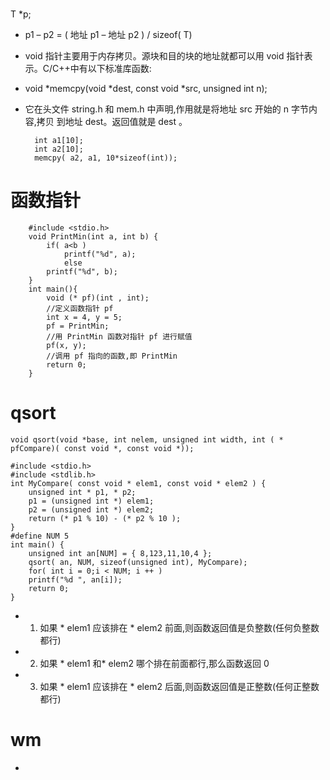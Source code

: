 # 

T *p;

- p1 – p2 = ( 地址 p1 – 地址 p2 ) / sizeof( T)

- void 指针主要用于内存拷贝。源块和目的块的地址就都可以用 void 指针表示。C/C++中有以下标准库函数:
- void *memcpy(void *dest, const void *src, unsigned int n);
- 它在头文件 string.h 和 mem.h 中声明,作用就是将地址 src 开始的 n 字节内容,拷贝 到地址 dest。返回值就是 dest 。

        int a1[10];
        int a2[10];
        memcpy( a2, a1, 10*sizeof(int));


# 函数指针

        #include <stdio.h>
        void PrintMin(int a, int b) {
            if( a<b )
                printf("%d", a);
                else
            printf("%d", b);
        }
        int main(){
            void (* pf)(int , int);
            //定义函数指针 pf
            int x = 4, y = 5;
            pf = PrintMin;
            //用 PrintMin 函数对指针 pf 进行赋值
            pf(x, y);
            //调用 pf 指向的函数,即 PrintMin
            return 0;
        }

# qsort

```
void qsort(void *base, int nelem, unsigned int width, int ( * pfCompare)( const void *, const void *));

#include <stdio.h>
#include <stdlib.h>
int MyCompare( const void * elem1, const void * elem2 ) {
    unsigned int * p1, * p2;
    p1 = (unsigned int *) elem1;
    p2 = (unsigned int *) elem2;
    return (* p1 % 10) - (* p2 % 10 );
}
#define NUM 5
int main() {
    unsigned int an[NUM] = { 8,123,11,10,4 };
    qsort( an, NUM, sizeof(unsigned int), MyCompare);
    for( int i = 0;i < NUM; i ++ )
    printf("%d ", an[i]);
    return 0;
}
```
- 1) 如果 * elem1 应该排在 * elem2 前面,则函数返回值是负整数(任何负整数都行)
- 2) 如果 * elem1 和* elem2 哪个排在前面都行,那么函数返回 0
- 3) 如果 * elem1 应该排在 * elem2 后面,则函数返回值是正整数(任何正整数都行)

# wm

- 
